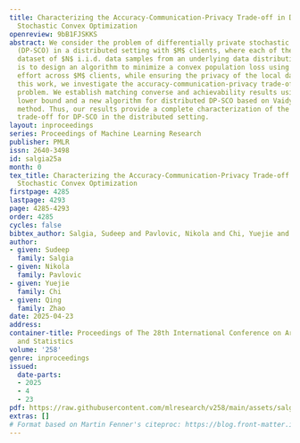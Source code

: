 ```yaml
---
title: Characterizing the Accuracy-Communication-Privacy Trade-off in Distributed
  Stochastic Convex Optimization
openreview: 9bB1FJSKKS
abstract: We consider the problem of differentially private stochastic convex optimization
  (DP-SCO) in a distributed setting with $M$ clients, where each of them has a local
  dataset of $N$ i.i.d. data samples from an underlying data distribution. The objective
  is to design an algorithm to minimize a convex population loss using a collaborative
  effort across $M$ clients, while ensuring the privacy of the local datasets. In
  this work, we investigate the accuracy-communication-privacy trade-off for this
  problem. We establish matching converse and achievability results using a novel
  lower bound and a new algorithm for distributed DP-SCO based on Vaidya’s plane cutting
  method. Thus, our results provide a complete characterization of the accuracy-communication-privacy
  trade-off for DP-SCO in the distributed setting.
layout: inproceedings
series: Proceedings of Machine Learning Research
publisher: PMLR
issn: 2640-3498
id: salgia25a
month: 0
tex_title: Characterizing the Accuracy-Communication-Privacy Trade-off in Distributed
  Stochastic Convex Optimization
firstpage: 4285
lastpage: 4293
page: 4285-4293
order: 4285
cycles: false
bibtex_author: Salgia, Sudeep and Pavlovic, Nikola and Chi, Yuejie and Zhao, Qing
author:
- given: Sudeep
  family: Salgia
- given: Nikola
  family: Pavlovic
- given: Yuejie
  family: Chi
- given: Qing
  family: Zhao
date: 2025-04-23
address:
container-title: Proceedings of The 28th International Conference on Artificial Intelligence
  and Statistics
volume: '258'
genre: inproceedings
issued:
  date-parts:
  - 2025
  - 4
  - 23
pdf: https://raw.githubusercontent.com/mlresearch/v258/main/assets/salgia25a/salgia25a.pdf
extras: []
# Format based on Martin Fenner's citeproc: https://blog.front-matter.io/posts/citeproc-yaml-for-bibliographies/
---
```

